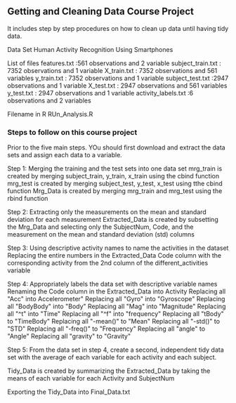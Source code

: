 ## **Getting and Cleaning Data Course Project**

It includes step by step procedures on how to clean up data until having tidy data.

Data Set
Human Activity Recognition Using Smartphones 

List of files
features.txt :561 observations and 2 variable
subject_train.txt : 7352 observations and 1 variable
X_train.txt : 7352 observations and 561 variables
y_train.txt : 7352 observations and 1 variable
subject_test.txt :2947 observations and  1 variable
X_test.txt : 2947 observations and 561 variables
y_test.txt : 2947 observations and 1 variable
activity_labels.txt :6 observations and 2 variables

Filename in R
RUn_Analysis.R

### **Steps to follow on this course project**

Prior to the five main steps. YOu should first download and extract the data sets and assign each data to a variable.

Step 1: Merging the training and the test sets into one data set
mrg_train is created by merging subject_train, y_train, x_train using the cbind function
mrg_test is created by merging subject_test, y_test, x_test using tthe cbind function
Mrg_Data is created by merging mrg_train and mrg_test using the rbind function 

Step 2: Extracting  only the measurements on the mean and standard deviation for each measurement
Extracted_Data is created by subsetting the Mrg_Data and selecting only the SubjectNum, Code, and the measurement on the mean and standard deviation (std) columns 

Step 3:  Using descriptive activity names to name the activities in the dataset
Replacing the entire numbers in the Extracted_Data Code column with the corresponding activity from the 2nd column of the different_activities variable

Step 4: Appropriately labels the data set with descriptive variable names
Renaming the Code column in the  Extracted_Data into Activity
Replacing all "Acc" into Accelerometer"
Replacing all "Gyro" into "Gyroscope"
Replacing all "BodyBody" into "Body"
Replacing all "Mag" into "Magnitude"
Replacing all "^t" into "Time"
Replacing all "^f" into "frequency"
Replacing all "tBody" to "TimeBody"
Replacing all "-mean()" to "Mean"
Replacing all "-std()" to "STD"
Replacing all "-freq()" to "Frequency"
Replacing all "angle" to "Angle"
Replacing all "gravity" to "Gravity"

Step 5: From the data set in step 4, create a second, independent tidy data set with the average of each variable for each activity and each subject.

Tidy_Data is created by summarizing the Extracted_Data by taking the means of each variable for each Activity and SubjectNum 

Exporting the Tidy_Data into Final_Data.txt   





